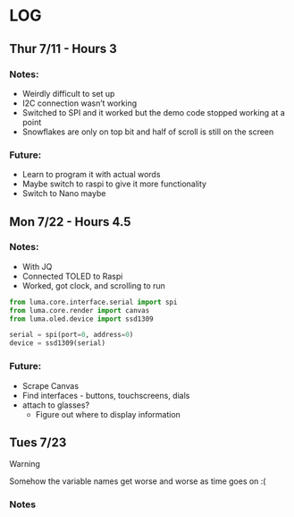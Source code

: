 # LOG
## Thur 7/11 - Hours 3
### Notes:
- Weirdly difficult to set up
- I2C connection wasn’t working
- Switched to SPI and it worked but the demo code stopped working at a point
- Snowflakes are only on top bit and half of scroll is still on the screen
### Future:
- Learn to program it with actual words
- Maybe switch to raspi to give it more functionality
- Switch to Nano maybe

## Mon 7/22 - Hours 4.5
### Notes:
- With JQ
- Connected TOLED to Raspi
- Worked, got clock, and scrolling to run
```python
from luma.core.interface.serial import spi
from luma.core.render import canvas
from luma.oled.device import ssd1309

serial = spi(port=0, address=0)
device = ssd1309(serial)
```

### Future: 
- Scrape Canvas
- Find interfaces - buttons, touchscreens, dials
- attach to glasses?
  - Figure out where to display information

## Tues 7/23
> [!Warning]
> Somehow the variable names get worse and worse as time goes on :(
### Notes
